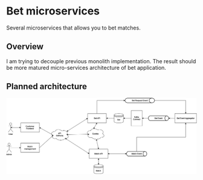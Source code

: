 # Bet microservices
Several microservices that allows you to bet matches.

## Overview
I am trying to decouple previous monolith implementation. The result should be more matured micro-services architecture of bet application.

## Planned architecture 
![alt text](https://github.com/PiotrMichalowski96/bet-microservices/blob/master/doc/bet-microservices-architecture.png?raw=true)
